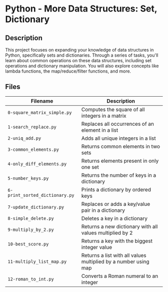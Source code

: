 # Python - More Data Structures: Set, Dictionary

## Description
This project focuses on expanding your knowledge of data structures in Python, specifically sets and dictionaries. Through a series of tasks, you'll learn about common operations on these data structures, including set operations and dictionary manipulation. You will also explore concepts like lambda functions, the map/reduce/filter functions, and more.

## Files

| Filename | Description |
|----------|------------|
| `0-square_matrix_simple.py` | Computes the square of all integers in a matrix |
| `1-search_replace.py` | Replaces all occurrences of an element in a list |
| `2-uniq_add.py` | Adds all unique integers in a list |
| `3-common_elements.py` | Returns common elements in two sets |
| `4-only_diff_elements.py` | Returns elements present in only one set |
| `5-number_keys.py` | Returns the number of keys in a dictionary |
| `6-print_sorted_dictionary.py` | Prints a dictionary by ordered keys |
| `7-update_dictionary.py` | Replaces or adds a key/value pair in a dictionary |
| `8-simple_delete.py` | Deletes a key in a dictionary |
| `9-multiply_by_2.py` | Returns a new dictionary with all values multiplied by 2 |
| `10-best_score.py` | Returns a key with the biggest integer value |
| `11-multiply_list_map.py` | Returns a list with all values multiplied by a number using map |
| `12-roman_to_int.py` | Converts a Roman numeral to an integer |